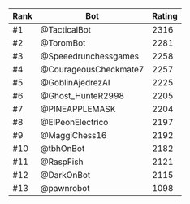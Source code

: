 Rank|Bot|Rating
---|---|---
#1|@TacticalBot|2316
#2|@ToromBot|2281
#3|@Speeedrunchessgames|2258
#4|@CourageousCheckmate7|2257
#5|@GoblinAjedrezAI|2225
#6|@Ghost_HunteR2998|2205
#7|@PINEAPPLEMASK|2204
#8|@ElPeonElectrico|2197
#9|@MaggiChess16|2192
#10|@tbhOnBot|2182
#11|@RaspFish|2121
#12|@DarkOnBot|2115
#13|@pawnrobot|1098
